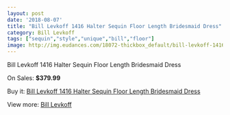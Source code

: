 ```yaml
---
layout: post
date: '2018-08-07'
title: "Bill Levkoff 1416 Halter Sequin Floor Length Bridesmaid Dress"
category: Bill Levkoff
tags: ["sequin","style","unique","bill","floor"]
image: http://img.eudances.com/18072-thickbox_default/bill-levkoff-1416-halter-sequin-floor-length-bridesmaid-dress.jpg
---
```

Bill Levkoff 1416 Halter Sequin Floor Length Bridesmaid Dress

On Sales: **$379.99**
<a href="https://www.eudances.com/en/bill-levkoff/5251-bill-levkoff-1416-halter-sequin-floor-length-bridesmaid-dress.html"><amp-img layout="responsive" width="600" height="600" src="//img.eudances.com/18072-thickbox_default/bill-levkoff-1416-halter-sequin-floor-length-bridesmaid-dress.jpg" alt="Bill Levkoff 1416 Halter Sequin Floor Length Bridesmaid Dress 0" /></a>
<a href="https://www.eudances.com/en/bill-levkoff/5251-bill-levkoff-1416-halter-sequin-floor-length-bridesmaid-dress.html"><amp-img layout="responsive" width="600" height="600" src="//img.eudances.com/18073-thickbox_default/bill-levkoff-1416-halter-sequin-floor-length-bridesmaid-dress.jpg" alt="Bill Levkoff 1416 Halter Sequin Floor Length Bridesmaid Dress 1" /></a>

Buy it: [Bill Levkoff 1416 Halter Sequin Floor Length Bridesmaid Dress](https://www.eudances.com/en/bill-levkoff/5251-bill-levkoff-1416-halter-sequin-floor-length-bridesmaid-dress.html "Bill Levkoff 1416 Halter Sequin Floor Length Bridesmaid Dress")

View more: [Bill Levkoff](https://www.eudances.com/en/57-bill-levkoff "Bill Levkoff")